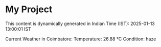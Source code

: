 # My Project

This content is dynamically generated in Indian Time (IST): 2025-01-13 13:00:01 IST


Current Weather in Coimbatore:
Temperature: 26.88 °C
Condition: haze

